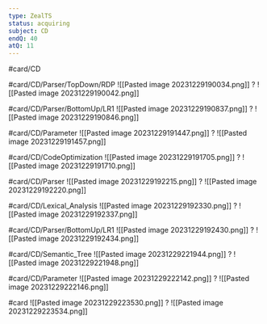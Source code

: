 ```yaml
---
type: ZealTS
status: acquiring
subject: CD
endQ: 40
atQ: 11
---
```

#card/CD

#card/CD/Parser/TopDown/RDP
![[Pasted image 20231229190034.png]]
?
![[Pasted image 20231229190042.png]] 

#card/CD/Parser/BottomUp/LR1
![[Pasted image 20231229190837.png]]
?
![[Pasted image 20231229190846.png]] 

#card/CD/Parameter 
![[Pasted image 20231229191447.png]]
?
![[Pasted image 20231229191457.png]] 

#card/CD/CodeOptimization 
![[Pasted image 20231229191705.png]]
?
![[Pasted image 20231229191710.png]] 

#card/CD/Parser 
![[Pasted image 20231229192215.png]]
?
![[Pasted image 20231229192220.png]] 

#card/CD/Lexical_Analysis
![[Pasted image 20231229192330.png]]
?
![[Pasted image 20231229192337.png]] 

#card/CD/Parser/BottomUp/LR1 
![[Pasted image 20231229192430.png]]
?
![[Pasted image 20231229192434.png]] 

#card/CD/Semantic_Tree 
![[Pasted image 20231229221944.png]]
?
![[Pasted image 20231229221948.png]] 

#card/CD/Parameter 
![[Pasted image 20231229222142.png]]
?
![[Pasted image 20231229222146.png]] 

#card
![[Pasted image 20231229223530.png]]
?
![[Pasted image 20231229223534.png]] 

